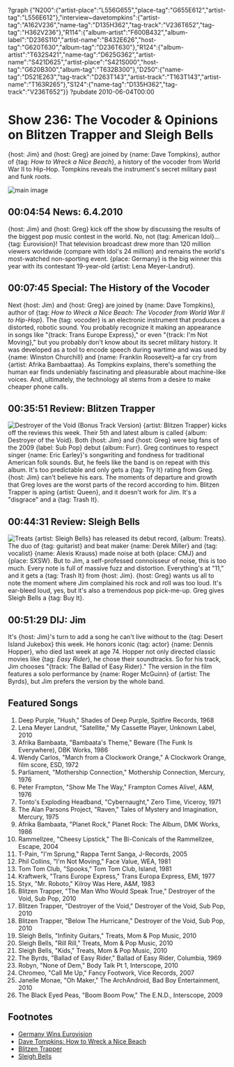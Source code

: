 ?graph {"N200":{"artist-place":"L556G655","place-tag":"G655E612","artist-tag":"L556E612"},"interview~davetompkins":{"artist-tag":"A162V236","name-tag":"D135H362","tag-track":"V236T652","tag-tag":"H362V236"},"R114":{"album-artist":"F600B432","album-label":"D236S110","artist-name":"B432E626","host-tag":"G620T630","album-tag":"D236T630"},"R124":{"album-artist":"T632S421","name-tag":"D625G362","artist-name":"S421D625","artist-place":"S421S000","host-tag":"G620B300","album-tag":"T632B300"},"D250":{"name-tag":"D521E263","tag-track":"D263T143","artist-track":"T163T143","artist-name":"T163R265"},"S124":{"name-tag":"D135H362","tag-track":"V236T652"}}
?pubdate 2010-06-04T00:00

# Show 236: The Vocoder & Opinions on Blitzen Trapper and Sleigh Bells
{host: Jim} and {host: Greg} are joined by {name: Dave Tompkins}, author of {tag: *How to Wreck a Nice Beach*}, a history of the vocoder from World War II to Hip-Hop. Tompkins reveals the instrument's secret military past and funk roots.

![main image](http://static.soundopinions.org/images/2010/vocoder/1.jpg)

## 00:04:54 News: 6.4.2010
{host: Jim} and {host: Greg} kick off the show by discussing the results of the biggest pop music contest in the world. No, not {tag: American Idol}...{tag: Eurovision}! That television broadcast drew more than 120 million viewers worldwide (compare with Idol's 24 million) and remains the world's most-watched non-sporting event. {place: Germany} is the big winner this year with its contestant 19-year-old {artist: Lena Meyer-Landrut}. 

## 00:07:45 Special: The History of the Vocoder 
Next {host: Jim} and {host: Greg} are joined by {name: Dave Tompkins}, author of {tag: *How to Wreck a Nice Beach: The Vocoder from World War II to Hip-Hop*}. The {tag: vocoder} is an electronic instrument that produces a distorted, robotic sound. You probably recognize it making an appearance in songs like "{track: Trans Europe Express}," or even "{track: I'm Not Moving}," but you probably don't know about its secret military history. It was developed as a tool to encode speech during wartime and was used by {name: Winston Churchill} and {name: Franklin Roosevelt}–a far cry from {artist: Afrika Bambaattaa}. As Tompkins explains, there's something the human ear finds undeniably fascinating and pleasurable about machine-like voices. And, ultimately, the technology all stems from a desire to make cheaper phone calls.

## 00:35:51 Review: Blitzen Trapper
![Destroyer of the Void (Bonus Track Version)](http://is5.mzstatic.com/image/thumb/Music/v4/28/66/f7/2866f78c-d417-f895-87cd-f6c6f0c68672/source/600x600bb.jpg "5028207/372298888")
{artist: Blitzen Trapper} kicks off the reviews this week. Their 5th and latest album is called {album: Destroyer of the Void}. Both {host: Jim} and {host: Greg} were big fans of the 2009 {label: Sub Pop} debut {album: Furr}. Greg continues to respect singer {name: Eric Earley}'s songwriting and fondness for traditional American folk sounds. But, he feels like the band is on repeat with this album. It's too predictable and only gets a {tag: Try It} rating from Greg. {host: Jim} can't believe his ears. The moments of departure and growth that Greg loves are the worst parts of the record according to him. Blitzen Trapper is aping {artist: Queen}, and it doesn't work for Jim. It's a "disgrace" and a {tag: Trash It}.

## 00:44:31 Review: Sleigh Bells
![Treats](http://is1.mzstatic.com/image/thumb/Music/v4/26/15/b0/2615b036-e1bf-f487-d78b-b40cdf0fbe9b/source/600x600bb.jpg "370695831/371959684")
{artist: Sleigh Bells} has released its debut record, {album: Treats}. The duo of {tag: guitarist} and beat maker {name: Derek Miller} and {tag: vocalist} {name: Alexis Krauss} made noise at both {place: CMJ} and {place: SXSW}. But to Jim, a self-professed connoisseur of noise, this is too much. Every note is full of massive fuzz and distortion. Everything's at "11," and it gets a {tag: Trash It} from {host: Jim}. {host: Greg} wants us all to note the moment where Jim complained his rock and roll was too loud. It's ear-bleed loud, yes, but it's also a tremendous pop pick-me-up. Greg gives Sleigh Bells a {tag: Buy It}. 

## 00:51:29 DIJ: Jim
It's {host: Jim}'s turn to add a song he can't live without to the {tag: Desert Island Jukebox} this week. He honors iconic {tag: actor} {name: Dennis Hopper}, who died last week at age 74. Hopper not only directed classic movies like {tag: *Easy Rider*}, he chose their soundtracks. So for his track, Jim chooses "{track: The Ballad of Easy Rider}." The version in the film features a solo performance by {name: Roger McGuinn} of {artist: The Byrds}, but Jim prefers the version by the whole band.


## Featured Songs
1. Deep Purple, "Hush," Shades of Deep Purple, Spitfire Records, 1968
2. Lena Meyer Landrut, "Satellite," My Cassette Player, Unknown Label, 2010
3. Afrika Bambaata, "Bambaata's Theme," Beware (The Funk Is Everywhere), DBK Works, 1986
4. Wendy Carlos, "March from a Clockwork Orange," A Clockwork Orange, film score, ESD, 1972
5. Parliament, "Mothership Connection," Mothership Connection, Mercury, 1976
6. Peter Frampton, "Show Me The Way," Frampton Comes Alive!, A&M, 1976
7. Tonto's Exploding Headband, "Cybernaught," Zero Time, Viceroy, 1971
8. The Alan Parsons Project, "Raven," Tales of Mystery and Imagination, Mercury, 1975
9. Afrika Bambaata, "Planet Rock," Planet Rock: The Album, DMK Works, 1986
10. Rammellzee, "Cheesy Lipstick," The Bi-Conicals of the Rammellzee, Escape, 2004
11. T-Pain, "I'm Sprung," Rappa Ternt Sanga, J-Records, 2005
12. Phil Collins, "I'm Not Moving," Face Value, WEA, 1981
13. Tom Tom Club, "Spooks," Tom Tom Club, Island, 1981
14. Kraftwerk, "Trans Europe Express," Trans Europa Express, EMI, 1977
15. Styx, "Mr. Roboto," Kilroy Was Here, A&M, 1983
16. Blitzen Trapper, "The Man Who Would Speak True," Destroyer of the Void, Sub Pop, 2010
17. Blitzen Trapper, "Destroyer of the Void," Destroyer of the Void, Sub Pop, 2010
18. Blitzen Trapper, "Below The Hurricane," Destroyer of the Void, Sub Pop, 2010
19. Sleigh Bells, "Infinity Guitars," Treats, Mom & Pop Music, 2010
20. Sleigh Bells, "Rill Rill," Treats, Mom & Pop Music, 2010
21. Sleigh Bells, "Kids," Treats, Mom & Pop Music, 2010
22. The Byrds, "Ballad of Easy Rider," Ballad of Easy Rider, Columbia, 1969
23. Robyn, "None of Dem," Body Talk Pt 1, Interscope, 2010
24. Chromeo, "Call Me Up," Fancy Footwork, Vice Records, 2007
25. Janelle Monae, "Oh Maker," The ArchAndroid, Bad Boy Entertainment, 2010
26. The Black Eyed Peas, "Boom Boom Pow," The E.N.D., Interscope, 2009

## Footnotes
- [Germany Wins Eurovision](http://content.time.com/time/arts/article/0,8599,1992889,00.html)
- [Dave Tompkins: How to Wreck a Nice Beach](http://howtowreckanicebeach.com/)
- [Blitzen Trapper](http://www.blitzentrapper.net/)
- [Sleigh Bells](http://www.bitterrivals.us/)
